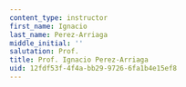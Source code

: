 ```yaml
---
content_type: instructor
first_name: Ignacio
last_name: Perez-Arriaga
middle_initial: ''
salutation: Prof.
title: Prof. Ignacio Perez-Arriaga
uid: 12fdf53f-4f4a-bb29-9726-6fa1b4e15ef8
---
```

